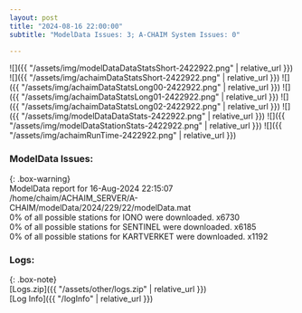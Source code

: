 ```yaml
---
layout: post
title: "2024-08-16 22:00:00"
subtitle: "ModelData Issues: 3; A-CHAIM System Issues: 0"

---
```


![]({{ "/assets/img/modelDataDataStatsShort-2422922.png" | relative_url }})
![]({{ "/assets/img/achaimDataStatsShort-2422922.png" | relative_url }})
![]({{ "/assets/img/achaimDataStatsLong00-2422922.png" | relative_url }})
![]({{ "/assets/img/achaimDataStatsLong01-2422922.png" | relative_url }})
![]({{ "/assets/img/achaimDataStatsLong02-2422922.png" | relative_url }})
![]({{ "/assets/img/modelDataDataStats-2422922.png" | relative_url }})
![]({{ "/assets/img/modelDataStationStats-2422922.png" | relative_url }})
![]({{ "/assets/img/achaimRunTime-2422922.png" | relative_url }})


### ModelData Issues:  
  
{: .box-warning}  
 ModelData report for 16-Aug-2024 22:15:07   
 /home/chaim/ACHAIM_SERVER/A-CHAIM/modelData/2024/229/22/modelData.mat   
 0% of all possible stations for IONO were downloaded. x6730   
 0% of all possible stations for SENTINEL were downloaded. x6185   
 0% of all possible stations for KARTVERKET were downloaded. x1192   
  


### Logs:  
  
{: .box-note}  
[Logs.zip]({{ "/assets/other/logs.zip" | relative_url }})  
[Log Info]({{ "/logInfo" | relative_url }})  
